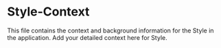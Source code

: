 # Style-Context

This file contains the context and background information for the Style in the application. Add your detailed context here for Style. 